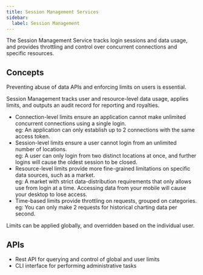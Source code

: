 ```yaml
---
title: Session Management Services
sidebar:
  label: Session Management
---
```


The Session Management Service tracks login sessions and data usage, and provides throttling and control over concurrent connections and specific resources.

## Concepts

Preventing abuse of data APIs and enforcing limits on users is essential.

Session Management tracks user and resource-level data usage, applies limits, and outputs an audit record for reporting and royalties.

* Connection-level limits ensure an application cannot make unlimited concurrent connections using a single login.\
  eg: An application can only establish up to 2 connections with the same access token.
* Session-level limits ensure a user cannot login from an unlimited number of locations.\
  eg: A user can only login from two distinct locations at once, and further logins will cause the oldest session to be closed.
* Resource-level limits provide more fine-grained limitations on specific data sources, such as a market.\
  eg: A market with strict data-distribution requirements that only allows use from login at a time. Accessing data from your mobile will cause your desktop to lose access.
* Time-based limits provide throttling on requests, grouped on categories.\
  eg: You can only make 2 requests for historical charting data per second.

Limits can be applied globally, and overridden based on the individual user.

## APIs

* Rest API for querying and control of global and user limits
* CLI interface for performing administrative tasks